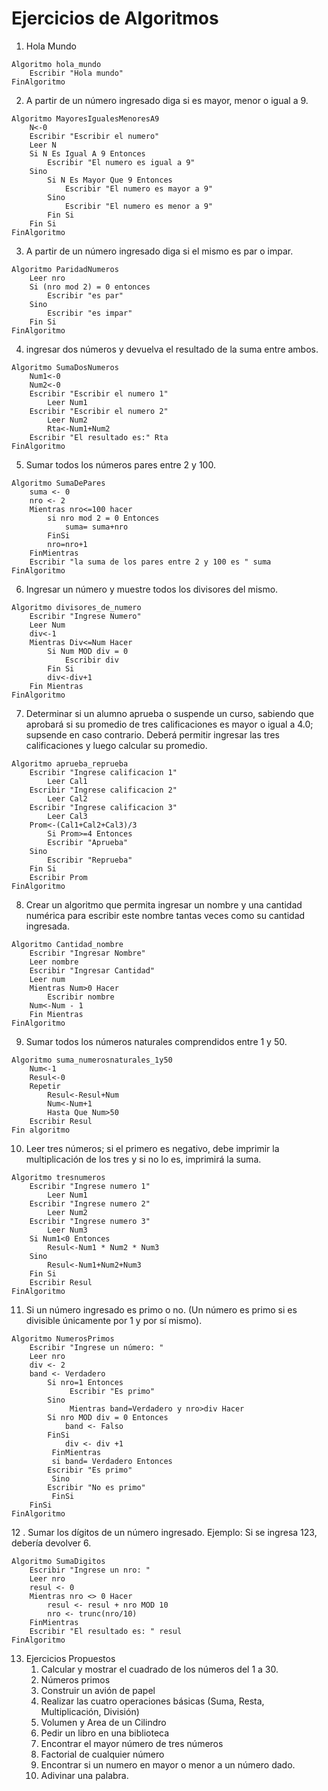 # Ejercicios de Algoritmos

1.  Hola Mundo

```
Algoritmo hola_mundo
	Escribir "Hola mundo"
FinAlgoritmo
```

2.  A partir de un número ingresado diga si es mayor, menor o igual a 9.

```
Algoritmo MayoresIgualesMenoresA9
	N<-0
	Escribir "Escribir el numero"
	Leer N
	Si N Es Igual A 9 Entonces
		Escribir "El numero es igual a 9"
	Sino
		Si N Es Mayor Que 9 Entonces
			Escribir "El numero es mayor a 9"
		Sino
			Escribir "El numero es menor a 9"
		Fin Si
	Fin Si
FinAlgoritmo
```

3.  A partir de un número ingresado diga si el mismo es par o impar.

```
Algoritmo ParidadNumeros
	Leer nro
	Si (nro mod 2) = 0 entonces
		Escribir "es par"
	Sino
		Escribir "es impar"
	Fin Si
FinAlgoritmo
```

4.  ingresar dos números y devuelva el resultado de la suma entre ambos.

```
Algoritmo SumaDosNumeros
    Num1<-0
    Num2<-0
    Escribir "Escribir el numero 1"
    	Leer Num1
    Escribir "Escribir el numero 2"
    	Leer Num2
    	Rta<-Num1+Num2
    Escribir "El resultado es:" Rta
FinAlgoritmo
```

5. Sumar todos los números pares entre 2 y 100.

```
Algoritmo SumaDePares
	suma <- 0
	nro <- 2
	Mientras nro<=100 hacer
		si nro mod 2 = 0 Entonces
			suma= suma+nro			
		FinSi
		nro=nro+1
	FinMientras
	Escribir "la suma de los pares entre 2 y 100 es " suma
FinAlgoritmo
```

6. Ingresar un número y muestre todos los divisores del mismo.

```
Algoritmo divisores_de_numero
	Escribir "Ingrese Numero"
	Leer Num
	div<-1
	Mientras Div<=Num Hacer
		Si Num MOD div = 0 
			Escribir div
		Fin Si
		div<-div+1
	Fin Mientras
FinAlgoritmo
```

7. Determinar si un alumno aprueba o suspende un curso, sabiendo que aprobará si su promedio de tres calificaciones es mayor o igual a 4.0; supsende en caso contrario. Deberá permitir ingresar las tres calificaciones y luego calcular su promedio.

```
Algoritmo aprueba_reprueba
	Escribir "Ingrese calificacion 1"
		Leer Cal1
	Escribir "Ingrese calificacion 2"
		Leer Cal2
	Escribir "Ingrese calificacion 3"
		Leer Cal3
	Prom<-(Cal1+Cal2+Cal3)/3 	                           
        Si Prom>=4 Entonces
		Escribir "Aprueba"
	Sino
		Escribir "Reprueba"
	Fin Si
	Escribir Prom
FinAlgoritmo
```

8. Crear un algoritmo que permita ingresar un nombre y una cantidad numérica para escribir este nombre tantas veces como su cantidad ingresada. 

```
Algoritmo Cantidad_nombre
	Escribir "Ingresar Nombre"
	Leer nombre
	Escribir "Ingresar Cantidad"
	Leer num
	Mientras Num>0 Hacer
		Escribir nombre
	Num<-Num - 1
	Fin Mientras
FinAlgoritmo
```

9. Sumar todos los números naturales comprendidos entre 1 y 50.

```
Algoritmo suma_numerosnaturales_1y50 
	Num<-1
	Resul<-0
	Repetir
	    Resul<-Resul+Num
	    Num<-Num+1 	                           
        Hasta Que Num>50
	Escribir Resul
Fin algoritmo
```

10. Leer tres números; si el primero es negativo, debe imprimir la multiplicación de los tres y si no lo es, imprimirá la suma.

```
Algoritmo tresnumeros
	Escribir "Ingrese numero 1"
		Leer Num1
	Escribir "Ingrese numero 2"
		Leer Num2
	Escribir "Ingrese numero 3"
		Leer Num3
	Si Num1<0 Entonces
		Resul<-Num1 * Num2 * Num3
	Sino
		Resul<-Num1+Num2+Num3
	Fin Si
	Escribir Resul
FinAlgoritmo
```

11. Si un número ingresado es primo o no. (Un número es primo si es divisible únicamente por 1 y por sí mismo).

```
Algoritmo NumerosPrimos
	Escribir "Ingrese un número: "
	Leer nro
	div <- 2
	band <- Verdadero 	         
        Si nro=1 Entonces 		            
             Escribir "Es primo" 	         
        Sino 		             
             Mientras band=Verdadero y nro>div Hacer
		Si nro MOD div = 0 Entonces
		    band <- Falso
		FinSi
		    div <- div +1
	     FinMientras
	     si band= Verdadero Entonces
		Escribir "Es primo"
	     Sino
		Escribir "No es primo"
	     FinSi
	FinSi
FinAlgoritmo
```

12 . Sumar los dígitos de un número ingresado. Ejemplo: Si se ingresa 123, debería devolver 6.

```
Algoritmo SumaDigitos
	Escribir "Ingrese un nro: "
	Leer nro
	resul <- 0
	Mientras nro <> 0 Hacer
		resul <- resul + nro MOD 10
		nro <- trunc(nro/10)
	FinMientras
	Escribir "El resultado es: " resul
FinAlgoritmo
```

13. Ejercicios Propuestos
    1. Calcular y mostrar el cuadrado de los números del 1 a 30.
    2. Números primos
    3. Construir un avión de papel
    4. Realizar las cuatro operaciones básicas (Suma, Resta, Multiplicación, División)
    5. Volumen y Area de un Cilindro
    6. Pedir un libro en una biblioteca
    7. Encontrar el mayor número de tres números
    8. Factorial de cualquier número
    9. Encontrar si un numero en mayor o menor a un número dado.
    10. Adivinar una palabra.